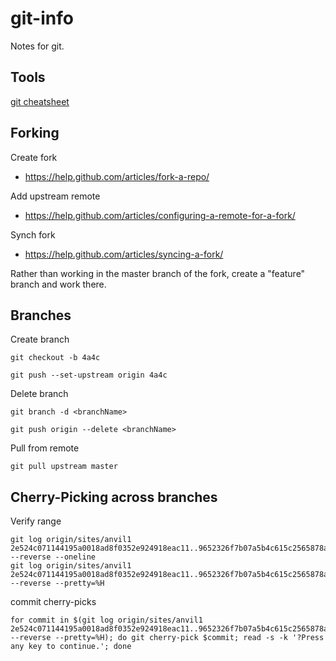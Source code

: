   # git-info

Notes for git.

## Tools
[git cheatsheet](https://training.github.com/kit/downloads/github-git-cheat-sheet.pdf)

## Forking

Create fork
* https://help.github.com/articles/fork-a-repo/

Add upstream remote
* https://help.github.com/articles/configuring-a-remote-for-a-fork/

Synch fork
* https://help.github.com/articles/syncing-a-fork/

Rather than working in the master branch of the fork, create a "feature" branch and work there.

## Branches

Create branch

`git checkout -b 4a4c`

`git push --set-upstream origin 4a4c`

Delete branch

`git branch -d <branchName>`

`git push origin --delete <branchName>`

Pull from remote

`git pull upstream master`

## Cherry-Picking across branches

Verify range
```
git log origin/sites/anvil1 2e524c071144195a0018ad8f0352e924918eac11..9652326f7b07a5b4c615c2565878a309fa623cfc --reverse --oneline
git log origin/sites/anvil1 2e524c071144195a0018ad8f0352e924918eac11..9652326f7b07a5b4c615c2565878a309fa623cfc --reverse --pretty=%H
```

commit cherry-picks
```
for commit in $(git log origin/sites/anvil1 2e524c071144195a0018ad8f0352e924918eac11..9652326f7b07a5b4c615c2565878a309fa623cfc --reverse --pretty=%H); do git cherry-pick $commit; read -s -k '?Press any key to continue.'; done
```

